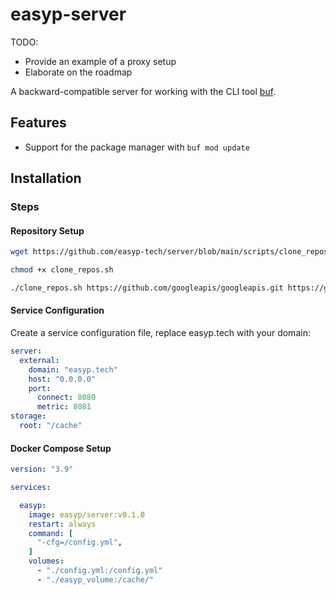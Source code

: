 # easyp-server

TODO:

* Provide an example of a proxy setup
* Elaborate on the roadmap

A backward-compatible server for working with the CLI tool [buf](https://github.com/bufbuild/buf).

## Features

* Support for the package manager with `buf mod update`

## Installation

### Steps

#### Repository Setup

```bash
wget https://github.com/easyp-tech/server/blob/main/scripts/clone_repos.sh -O clone_repos.sh

chmod +x clone_repos.sh

./clone_repos.sh https://github.com/googleapis/googleapis.git https://github.com/bufbuild/protovalidate.git
```

#### Service Configuration

Create a service configuration file, replace easyp.tech with your domain:

```yaml
server:
  external:
    domain: "easyp.tech"
    host: "0.0.0.0"
    port:
      connect: 8080
      metric: 8081
storage:
  root: "/cache"
```

#### Docker Compose Setup

```yaml
version: "3.9"

services:

  easyp:
    image: easyp/server:v0.1.0
    restart: always
    command: [
      "-cfg=/config.yml",
    ]
    volumes:
      - "./config.yml:/config.yml"
      - "./easyp_volume:/cache/"
```
